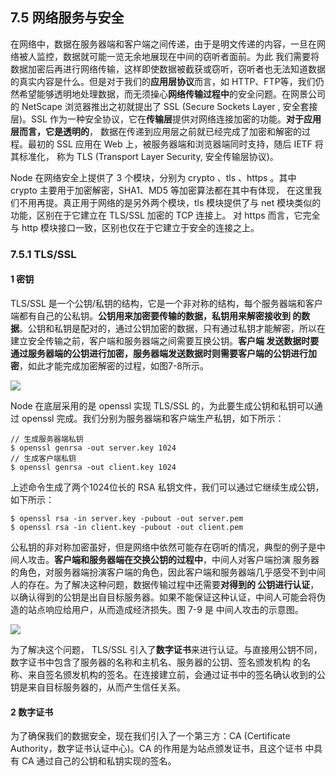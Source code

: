 ## 7.5 网络服务与安全

在网络中，数据在服务器端和客户端之间传递，由于是明文传递的内容，一旦在网络被人监控，数据就可能一览无余地展现在中间的窃听者面前。为此
我们需要将数据加密后再进行网络传输，这样即使数据被截获或窃听，窃听者也无法知道数据的真实内容是什么。但是对于我们的**应用层协议**而言，如
HTTP、FTP等，我们仍然希望能够透明地处理数据，而无须操心**网络传输过程中**的安全问题。在网景公司的 NetScape 浏览器推出之初就提出了
SSL (Secure Sockets Layer , 安全套接层)。SSL 作为一种安全协议，它在**传输层**提供对网络连接加密的功能。**对于应用层而言，它是透明的**，
数据在传递到应用层之前就已经完成了加密和解密的过程。最初的 SSL 应用在 Web 上，被服务器端和浏览器端同时支持，随后 IETF 将其标准化，
称为 TLS (Transport Layer Security, 安全传输层协议)。

Node 在网络安全上提供了 3 个模块，分别为 crypto 、tls 、https 。其中 crypto 主要用于加密解密，SHA1、MD5 等加密算法都在其中有体现，
在这里我们不用再提。真正用于网络的是另外两个模块，tls 模块提供了与 net 模块类似的功能，区别在于它建立在 TLS/SSL 加密的 TCP 连接上。
对 https 而言，它完全与 http 模块接口一致，区别也仅在于它建立于安全的连接之上。

### 7.5.1 TLS/SSL

#### 1 密钥

TLS/SSL 是一个公钥/私钥的结构，它是一个非对称的结构，每个服务器端和客户端都有自己的公私钥。**公钥用来加密要传输的数据，私钥用来解密接收到
的数据**。公钥和私钥是配对的，通过公钥加密的数据，只有通过私钥才能解密，所以在建立安全传输之前，客户端和服务器端之间需要互换公钥。**客户端
发送数据时要通过服务器端的公钥进行加密，服务器端发送数据时则需要客户端的公钥进行加密**，如此才能完成加密解密的过程，如图7-8所示。

![](https://i.imgur.com/EZZApVU.png)

Node 在底层采用的是 openssl 实现 TLS/SSL 的，为此要生成公钥和私钥可以通过 openssl 完成。我们分别为服务器端和客户端生产私钥，如下所示：

    // 生成服务器端私钥
    $ openssl genrsa -out server.key 1024
    // 生成客户端私钥
    $ openssl genrsa -out client.key 1024

上述命令生成了两个1024位长的 RSA 私钥文件，我们可以通过它继续生成公钥，如下所示：

    $ openssl rsa -in server.key -pubout -out server.pem
    $ openssl rsa -in client.key -pubout -out client.pem

公私钥的非对称加密虽好，但是网络中依然可能存在窃听的情况，典型的例子是中间人攻击。**客户端和服务器端在交换公钥的过程中**，中间人对客户端扮演
服务器的角色，对服务器端扮演客户端的角色，因此客户端和服务器端几乎感受不到中间人的存在。为了解决这种问题，数据传输过程中还需要**对得到的
公钥进行认证**，以确认得到的公钥是出自目标服务器。如果不能保证这种认证，中间人可能会将伪造的站点响应给用户，从而造成经济损失。图 7-9 是
中间人攻击的示意图。

![](https://i.imgur.com/63xekVp.png)

为了解决这个问题， TLS/SSL 引入了**数字证书**来进行认证。与直接用公钥不同，数字证书中包含了服务器的名称和主机名、服务器的公钥、签名颁发机构
的名称、来自签名颁发机构的签名。在连接建立前，会通过证书中的签名确认收到的公钥是来自目标服务器的，从而产生信任关系。

#### 2 数字证书

为了确保我们的数据安全，现在我们引入了一个第三方：CA (Certificate Authority，数字证书认证中心)。CA 的作用是为站点颁发证书，且这个证书
中具有 CA 通过自己的公钥和私钥实现的签名。
